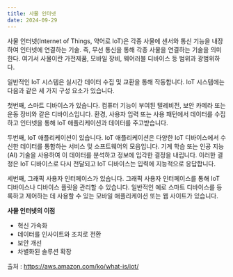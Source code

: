```yaml
---
title: 사물 인터넷
date: 2024-09-29
---
```


사물 인터넷(Internet of Things, 약어로 IoT)은 각종 사물에 센서와 통신 기능을 내장하여 인터넷에 연결하는 기술. 즉, 무선 통신을 통해 각종 사물을 연결하는 기술을 의미한다. 여기서 사물이란 가전제품, 모바일 장비, 웨어러블 디바이스 등 범위과 광범위하다.


<!--more-->

일반적인 IoT 시스템은 실시간 데이터 수집 및 교환을 통해 작동합니다. IoT 시스템에는 다음과 같은 세 가지 구성 요소가 있습니다.

첫번째, 스마트 디바이스가 있습니다.
컴퓨터 기능이 부여된 텔레비전, 보안 카메라 또는 운동 장비와 같은 디바이스입니다. 환경, 사용자 입력 또는 사용 패턴에서 데이터를 수집하고 인터넷을 통해 IoT 애플리케이션과 데이터를 주고받습니다.

두번째, IoT 애플리케이션이 있습니다.
IoT 애플리케이션은 다양한 IoT 디바이스에서 수신한 데이터를 통합하는 서비스 및 소프트웨어의 모음입니다. 기계 학습 또는 인공 지능(AI) 기술을 사용하여 이 데이터를 분석하고 정보에 입각한 결정을 내립니다. 이러한 결정은 IoT 디바이스로 다시 전달되고 IoT 디바이스는 입력에 지능적으로 응답합니다. 

세번째, 그래픽 사용자 인터페이스가 있습니다.
그래픽 사용자 인터페이스를 통해 IoT 디바이스나 디바이스 플릿을 관리할 수 있습니다. 일반적인 예로 스마트 디바이스를 등록하고 제어하는 데 사용할 수 있는 모바일 애플리케이션 또는 웹 사이트가 있습니다. 

__사물 인터넷의 이점__

- 혁신 가속화
- 데이터를 인사이트와 조치로 전환
- 보안 개선
- 차별화된 솔루션 확장

출처 : https://aws.amazon.com/ko/what-is/iot/

<!-- *출처: [Unsplash](https://encrypted-tbn0.gstatic.com/images?q=tbn:ANd9GcQtmlEaMl_NReOLWxRuUmo6Z3czEsfyFVYKdQ&s)* -->
